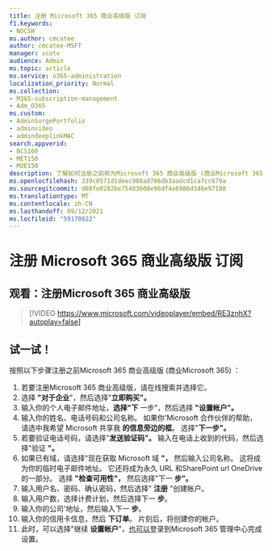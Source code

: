```yaml
---
title: 注册 Microsoft 365 商业高级版 订阅
f1.keywords:
- NOCSH
ms.author: cmcatee
author: cmcatee-MSFT
manager: scotv
audience: Admin
ms.topic: article
ms.service: o365-administration
localization_priority: Normal
ms.collection:
- M365-subscription-management
- Adm_O365
ms.custom:
- AdminSurgePortfolio
- adminvideo
- admindeeplinkMAC
search.appverid:
- BCS160
- MET150
- MOE150
description: 了解如何注册之前称为Microsoft 365 商业高级版 (商业Microsoft 365) 。
ms.openlocfilehash: 339c0571d1deec988ad706db3aadcd1ca7cc679a
ms.sourcegitcommit: d08fe0282be75483608e96df4e6986d346e97180
ms.translationtype: MT
ms.contentlocale: zh-CN
ms.lasthandoff: 09/12/2021
ms.locfileid: "59170822"
---
```

# <a name="sign-up-for-microsoft-365-business-premium-subscription"></a>注册 Microsoft 365 商业高级版 订阅

## <a name="watch-sign-up-for-microsoft-365-business-premium"></a>观看：注册Microsoft 365 商业高级版

> [!VIDEO https://www.microsoft.com/videoplayer/embed/RE3znhX?autoplay=false]

## <a name="try-it"></a>试一试！

按照以下步骤注册之前Microsoft 365 商业高级版 (商业Microsoft 365) ：

1. 若要注册Microsoft 365 商业高级版，请在线搜索并选择它。
2. 选择 **"对于企业**"，然后选择"**立即购买"。**
3. 输入你的个人电子邮件地址，**选择"下** 一步"，然后选择 **"设置帐户"。**
4. 输入你的姓名、电话号码和公司名称。 如果你&#39;Microsoft 合作伙伴的帮助，请选中我希望 Microsoft 共享我  **的信息旁边的框**。 选择"**下一步"。**
5. 若要验证电话号码，请选择"**发送验证码"。** 输入在电话上收到的代码，然后选择"验证 **"。**
6. 如果已有域，请选择"现在获取 Microsoft 域  **"，** 然后输入公司名称。 这将成为你的临时电子邮件地址。 它还将成为永久 URL 和SharePoint url OneDrive的一部分。 选择 **"检查可用性"，** 然后选择"下一 **步"。**
7. 输入用户名、密码、确认密码，然后选择"  **注册**  "创建帐户。
8. 输入用户数，选择计费计划，然后选择下一  **步**。
9.  输入你的公司&#39;地址，然后输入下一  **步**。
10. 输入你的信用卡信息，然后  **下订单**。 片刻后，将创建你的帐户。
11. 此时，可以选择"继续 **设置帐户**"，<a href="https://go.microsoft.com/fwlink/p/?linkid=2024339" target="_blank">也可以</a>登录到Microsoft 365 管理中心完成设置。